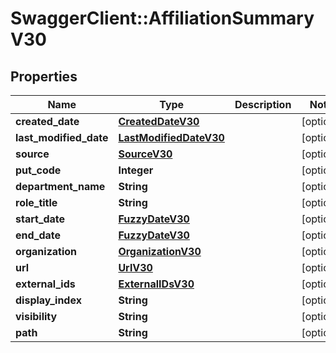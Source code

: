 # SwaggerClient::AffiliationSummaryV30

## Properties
Name | Type | Description | Notes
------------ | ------------- | ------------- | -------------
**created_date** | [**CreatedDateV30**](CreatedDateV30.md) |  | [optional] 
**last_modified_date** | [**LastModifiedDateV30**](LastModifiedDateV30.md) |  | [optional] 
**source** | [**SourceV30**](SourceV30.md) |  | [optional] 
**put_code** | **Integer** |  | [optional] 
**department_name** | **String** |  | [optional] 
**role_title** | **String** |  | [optional] 
**start_date** | [**FuzzyDateV30**](FuzzyDateV30.md) |  | [optional] 
**end_date** | [**FuzzyDateV30**](FuzzyDateV30.md) |  | [optional] 
**organization** | [**OrganizationV30**](OrganizationV30.md) |  | [optional] 
**url** | [**UrlV30**](UrlV30.md) |  | [optional] 
**external_ids** | [**ExternalIDsV30**](ExternalIDsV30.md) |  | [optional] 
**display_index** | **String** |  | [optional] 
**visibility** | **String** |  | [optional] 
**path** | **String** |  | [optional] 


